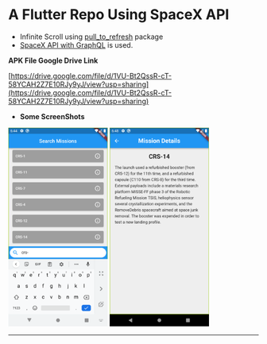 # A Flutter Repo Using SpaceX API


- Infinite Scroll using  [pull_to_refresh](https://pub.dev/packages/pull_to_refresh) package
- [SpaceX API with GraphQL](https://api.spacex.land/graphql/) is used.




**APK File Google Drive Link**

[https://drive.google.com/file/d/1VU-Bt2QssR-cT-58YCAH2Z7E10RJy9yJ/view?usp=sharing](https://drive.google.com/file/d/1VU-Bt2QssR-cT-58YCAH2Z7E10RJy9yJ/view?usp=sharing)



- **Some ScreenShots**

<img src="assets/images/image_for_readme_md/Screenshot_1637163888.png" height=400 style="margin-bottom:64;">

<img src="assets/images/image_for_readme_md/Screenshot_1637164091.png" height=400 style="margin-bottom:64;">



** **



